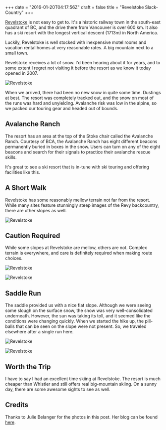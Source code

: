 +++
date = "2016-01-20T04:17:56Z"
draft = false
title = "Revelstoke Slack-Country"
+++

[Revelstoke](https://en.wikipedia.org/wiki/Revelstoke,_British_Columbia)
is not easy to get to. It's a historic railway town in the south-east
quadrant of BC, and the drive there from Vancouver is over 600 km. It also
has a ski resort with the longest vertical descent (1713m) in North America.

Luckily, Revelstoke is well stocked with inexpensive motel rooms and
vacation rental homes at very reasonable rates. A big mountain next to
a small town.

Revelstoke receives a lot of snow. I'd been hearing about it for years,
and to some extent I regret not visiting it before the resort as we know
it today opened in 2007.

![Revelstoke](https://chlebek.ca/revelstoke-001.jpg)

When we arrived, there had been no new snow in quite some time. Dustings
at best. The resort was completely tracked out, and the snow on most of
the runs was hard and unyielding. Avalanche risk was low in the alpine,
so we packed our touring gear and headed out of bounds.

Avalanche Ranch
---------------

The resort has an area at the top of the Stoke chair called the Avalanche
Ranch. Courtesy of BCA, the Avalanche Ranch has eight different beacons permanently buried
in boxes in the snow. Users can turn on any of the eight beacons and search
for their signals to practice their avalanche rescue skills.

It's great to see a ski resort that is in-tune with ski touring and offering
facilities like this.

A Short Walk
------------

Revelstoke has some reasonably mellow terrain not far from the resort.
While many sites feature stunningly steep images of the Revy backcountry,
there are other slopes as well.

![Revelstoke](https://chlebek.ca/revelstoke-002.jpg)

Caution Required
----------------

While some slopes at Revelstoke are mellow, others are not. Complex terrain
is everywhere, and care is definitely required when making route choices.

![Revelstoke](https://chlebek.ca/revelstoke-003.jpg)

![Revelstoke](https://chlebek.ca/revelstoke-004.jpg)

Saddle Run
----------

The saddle provided us with a nice flat slope. Although we were seeing
some slough on the surface snow, the snow was very well-consolidated
underneath. However, the sun was taking its toll, and it seemed like the
conditions were changing quickly. When we started the hike up, the pill-balls
that can be seen on the slope were not present. So, we traveled elsewhere
after a single run here.

![Revelstoke](https://chlebek.ca/revelstoke-005.jpg)

![Revelstoke](https://chlebek.ca/revelstoke-006.jpg)

Worth the Trip
--------------

I have to say I had an excellent time skiing at Revelstoke. The resort is
much cheaper than Whistler and still offers real big-mountain skiing.
On a sunny day, there are some awesome sights to see as well.

Credits
-------

Thanks to Julie Belanger for the photos in this post. Her blog can be
found [here](https://juliebt.wordpress.com/).
